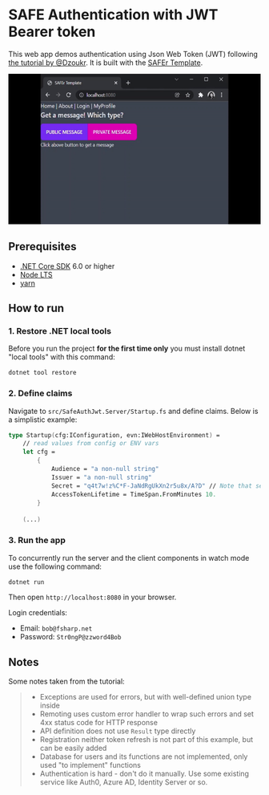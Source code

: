 # SAFE Authentication with JWT Bearer token

This web app demos authentication using Json Web Token (JWT) following [the tutorial by @Dzoukr](https://github.com/Zaid-Ajaj/Fable.Remoting/blob/master/documentation/src/full-auth-example.md). It is built with the [SAFEr Template](https://github.com/Dzoukr/SAFEr.Template). 

<img src="https://github.com/chengh42/safe-auth-jwt/raw/main/safe-auth-jwt.gif" data-canonical-src="https://github.com/chengh42/safe-auth-jwt/raw/main/safe-auth-jwt.gif" height="300" />

## Prerequisites

* [.NET Core SDK](https://www.microsoft.com/net/download) 6.0 or higher
* [Node LTS](https://nodejs.org/en/download/)
* [yarn](https://classic.yarnpkg.com/en/)

## How to run

### 1. Restore .NET local tools

Before you run the project **for the first time only** you must install dotnet "local tools" with this command:

```bash
dotnet tool restore
```

### 2. Define claims

Navigate to `src/SafeAuthJwt.Server/Startup.fs` and define claims. Below is a simplistic example:

```fsharp
type Startup(cfg:IConfiguration, evn:IWebHostEnvironment) =
    // read values from config or ENV vars
    let cfg =
        {
            Audience = "a non-null string"
            Issuer = "a non-null string"
            Secret = "q4t7w!z%C*F-JaNdRgUkXn2r5u8x/A?D" // Note that secret has to be 128-bit min
            AccessTokenLifetime = TimeSpan.FromMinutes 10.
        }

    (...)
```

### 3. Run the app

To concurrently run the server and the client components in watch mode use the following command:

```bash
dotnet run
```

Then open `http://localhost:8080` in your browser.

Login credentials:
* Email: `bob@fsharp.net`
* Password: `Str0ngP@zzword4Bob`

## Notes


Some notes taken from the tutorial:

> * Exceptions are used for errors, but with well-defined union type inside
> * Remoting uses custom error handler to wrap such errors and set 4xx status code for HTTP response
> * API definition does not use `Result` type directly
> * Registration neither token refresh is not part of this example, but can be easily added
> * Database for users and its functions are not implemented, only used "to implement" functions
> * Authentication is hard - don't do it manually. Use some existing service like Auth0, Azure AD, Identity Server or so.
